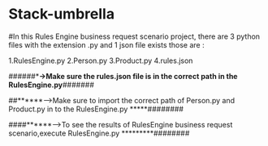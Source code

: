 # Stack-umbrella
#In this Rules Engine business request scenario project, there are 3 python files with the extension .py and 1 json file exists
 those are :

1.RulesEngine.py
2.Person.py
3.Product.py
4.rules.json

######*******->Make sure the rules.json 
file is in the correct path in the RulesEngine.py******#######

##******-->Make sure to import the correct path of 
Person.py and Product.py in to the RulesEngine.py *****########

####******-->To see the results of RulesEngine business 
request scenario,execute  RulesEngine.py *********########
